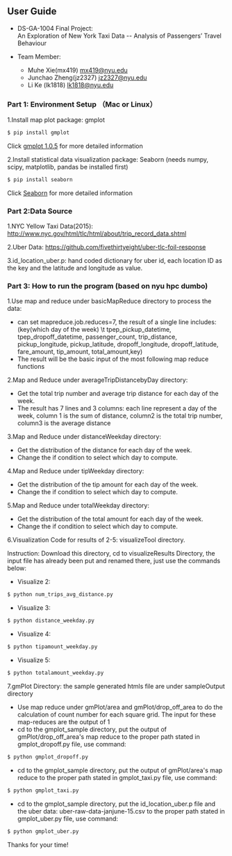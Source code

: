 ## User Guide
- DS-GA-1004  Final Project:           
An Exploration of New York Taxi Data 
-- Analysis of Passengers’ Travel Behaviour 

- Team Member:
  - Muhe Xie(mx419) mx419@nyu.edu
  - Junchao Zheng(jz2327) jz2327@nyu.edu
  - Li Ke (lk1818) lk1818@nyu.edu

### Part 1: Environment Setup （Mac or Linux）
1.Install map plot package: gmplot
``` sh
$ pip install gmplot
```

  Click [gmplot 1.0.5](https://pypi.python.org/pypi/gmplot/1.0.5) for more detailed information  

2.Install statistical data visualization package: Seaborn (needs numpy,  scipy, matplotlib, pandas be installed first)
``` sh
$ pip install seaborn
```
Click [Seaborn](https://stanford.edu/~mwaskom/software/seaborn/installing.html) for more detailed information  
### Part 2:Data Source
1.NYC Yellow Taxi Data(2015):  http://www.nyc.gov/html/tlc/html/about/trip_record_data.shtml 

2.Uber Data: https://github.com/fivethirtyeight/uber-tlc-foil-response

3.id_location_uber.p: hand coded dictionary for uber id, each location ID as the key and the latitude and longitude as value.

### Part 3: How to run the program (based on nyu hpc dumbo)
1.Use map and reduce under basicMapReduce directory to process the data:
 * can set mapreduce.job.reduces=7, the result of a single line includes: (key(which day of the week) \t tpep_pickup_datetime, tpep_dropoff_datetime, passenger_count, trip_distance, pickup_longitude, pickup_latitude, dropoff_longitude, dropoff_latitude, fare_amount, tip_amount, total_amount,key)
 * The result will be the basic input of the most following map reduce functions

2.Map and Reduce under averageTripDistancebyDay directory:
 * Get the total trip number and average trip distance for each day of the week. 
 * The result has 7 lines and 3 columns: each line represent a day of the week, column 1 is the sum of distance, column2 is the total trip number, column3 is the average distance
  
3.Map and Reduce under distanceWeekday directory:
 * Get the distribution of the distance for each day of the week.
 * Change the if condition to select which day to compute.
 
4.Map and Reduce under tipWeekday directory:
 * Get the distribution of the tip amount for each day of the week.
 * Change the if condition to select which day to compute.

5.Map and Reduce under totalWeekday directory:
 * Get the distribution of the total amount for each day of the week.
 * Change the if condition to select which day to compute.

6.Visualization Code for results of 2-5: visualizeTool directory.

Instruction: Download this directory, cd to visualizeResults Directory,
the input file has already been put and renamed there, just use the commands below:
  * Visualize 2:  
   ```sh
  $ python num_trips_avg_distance.py
  ```
  * Visualize 3:  
   ```sh
  $ python distance_weekday.py
  ```

 * Visualize 4:  
  ```sh
  $ python tipamount_weekday.py
  ```
 * Visualize 5:  
  ```sh
  $ python totalamount_weekday.py
  ```
  
7.gmPlot Directory: the sample generated htmls file are under sampleOutput directory
  * Use map reduce under gmPlot/area and gmPlot/drop_off_area to do the calculation of count number for each square grid. The input for these map-reduces are the output of 1
  * cd to the gmplot_sample directory, put the output of gmPlot/drop_off_area's map reduce to the proper path stated in  gmplot_dropoff.py file, use command: 
  ```sh
  $ python gmplot_dropoff.py
  ```
  * cd to the gmplot_sample directory, put the output of gmPlot/area's map reduce to the proper path stated in gmplot_taxi.py file, use command: 
  ```sh
  $ python gmplot_taxi.py
  ```
  * cd to the gmplot_sample directory, put the id_location_uber.p file and the uber data: uber-raw-data-janjune-15.csv to the proper path stated in gmplot_uber.py file, use command: 
  ```sh
  $ python gmplot_uber.py
  ```
  
  Thanks for your time!















